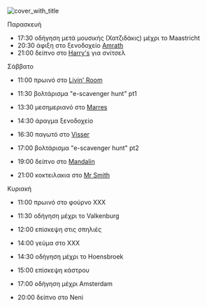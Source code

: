 
![cover_with_title](https://github.com/m-venturis/apako-dwro/assets/147306141/5c719d51-ed10-4682-853b-51f55a7f29e1)

Παρασκευή 
- 17:30 οδήγηση μετά μουσικής (Χατζιδάκις) μέχρι το Maastricht 
- 20:30 άφιξη στο ξενοδοχείο [Amrath](https://www.booking.com/Share-yalipRR) 
- 21:00 δείπνο στο [Harry's](https://maps.app.goo.gl/zr2EiJpzFARwnGb19) για σνίτσελ 

Σάββατο 

- 11:00 πρωινό στο [Livin' Room](https://maps.app.goo.gl/zr2EiJpzFARwnGb19)

- 11:30 βολτάρισμα "e-scavenger hunt" pt1 

- 13:30 μεσημεριανό στο [Marres](https://maps.app.goo.gl/BSyq3jQKYSfHyiam6) 

- 14:30 άραγμα ξενοδοχείο 

- 16:30 παγωτό στο [Visser](https://maps.app.goo.gl/JaXe383dAyoXRiaq5) 

- 17:00 βολτάρισμα "e-scavenger hunt" pt2 

- 19:00 δείπνο στο [Mandalin](https://maps.app.goo.gl/EtCQHwoUg6JEspZX6)

- 21:00 κοκτειλακια στο [Mr Smith](https://maps.app.goo.gl/Jmpg9FzH5d9edzQe7) 

Κυριακή 

- 11:00 πρωινό στο φούρνο ΧΧΧ 

- 11:30 οδήγηση μέχρι το Valkenburg 

- 12:00 επίσκεψη στις σπηλιές 

- 14:00 γεύμα στο ΧΧΧ 

- 14:30 οδήγηση μέχρι το Hoensbroek 

- 15:00 επίσκεψη κάστρου 

- 17:00 οδήγηση μέχρι Amsterdam 

- 20:00 δείπνο στο Νeni 



